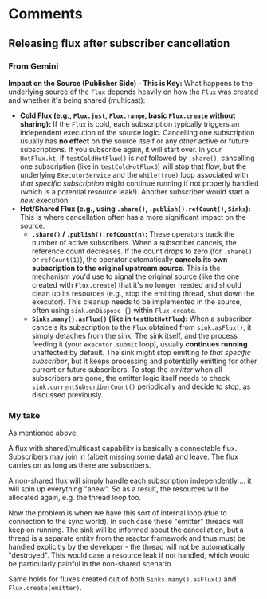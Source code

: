 # Comments

## Releasing flux after subscriber cancellation

### From Gemini

**Impact on the Source (Publisher Side) - This is Key:** What happens to the underlying source of the `Flux` depends heavily on how the `Flux` was created and whether it's being shared (multicast):
*   **Cold Flux (e.g., `Flux.just`, `Flux.range`, basic `Flux.create` without sharing):** If the `Flux` is cold, each subscription typically triggers an independent execution of the source logic. Cancelling one subscription usually has **no effect** on the source itself or any *other* active or future subscriptions. If you subscribe again, it will start over. In your `HotFlux.kt`, if `testColdHotFlux()` is *not* followed by `.share()`, cancelling one subscription (like in `testColdHotFlux3`) will stop that flow, but the underlying `ExecutorService` and the `while(true)` loop associated with *that specific subscription* might continue running if not properly handled (which is a potential resource leak!). Another subscriber would start a *new* execution.
*   **Hot/Shared Flux (e.g., using `.share()`, `.publish().refCount()`, `Sinks`):** This is where cancellation often has a more significant impact on the source.
    *   **`.share()` / `.publish().refCount(n)`:** These operators track the number of active subscribers. When a subscriber cancels, the reference count decreases. If the count drops to zero (for `.share()` or `refCount(1)`), the operator automatically **cancels its own subscription to the original upstream source**. This is the mechanism you'd use to signal the original source (like the one created with `Flux.create`) that it's no longer needed and should clean up its resources (e.g., stop the emitting thread, shut down the executor). This cleanup needs to be implemented in the source, often using `sink.onDispose {}` within `Flux.create`.
    *   **`Sinks.many().asFlux()` (like in `testHotHotFlux`):** When a subscriber cancels its subscription to the `Flux` obtained from `sink.asFlux()`, it simply detaches from the sink. The sink itself, and the process feeding it (your `executor.submit` loop), usually **continues running** unaffected by default. The sink might stop emitting *to that specific subscriber*, but it keeps processing and potentially emitting for other current or future subscribers. To stop the *emitter* when all subscribers are gone, the emitter logic itself needs to check `sink.currentSubscriberCount()` periodically and decide to stop, as discussed previously.

### My take

As mentioned above:

A flux with shared/multicast capability is basically a connectable flux. Subscribers may join in (albeit missing some data) and leave. The flux carries on as long as there are subscribers.

A non-shared flux will simply handle each subscription independently ... it will spin up everything "anew". So as a result, the resources will be allocated again, e.g. the thread loop too.

Now the problem is when we have this sort of internal loop (due to connection to the sync world). In such case these "emitter" threads will keep on running. The sink will be informed about the cancellation, but a thread is a separate entity from the reactor framework and thus must be handled explicitly by the developer - the thread will not be automatically "destroyed". This would case a resource leak if not handled, which would be particularly painful in the non-shared scenario.

Same holds for fluxes created out of both `Sinks.many().asFlux()` and `Flux.create(emitter)`.